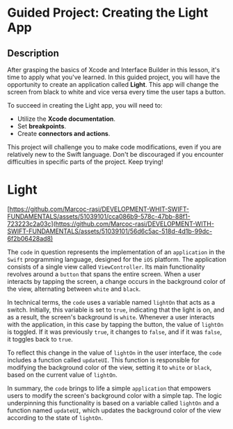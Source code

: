 # Guided Project: Creating the Light App

## Description

After grasping the basics of Xcode and Interface Builder in this lesson, it's time to apply what you've learned. In this guided project, you will have the opportunity to create an application called **Light**. This app will change the screen from black to white and vice versa every time the user taps a button.

To succeed in creating the Light app, you will need to:

- Utilize the **Xcode documentation**.
- Set **breakpoints**.
- Create **connectors and actions**.

This project will challenge you to make code modifications, even if you are relatively new to the Swift language. Don't be discouraged if you encounter difficulties in specific parts of the project. Keep trying!

# Light

[https://github.com/Marcoc-rasi/DEVELOPMENT-WHIT-SWIFT-FUNDAMENTALS/assets/51039101/cca086b9-578c-47bb-88f1-723223c2a03c](https://github.com/Marcoc-rasi/DEVELOPMENT-WITH-SWIFT-FUNDAMENTALS/assets/51039101/56d6c5ac-518d-4d1b-99dc-6f2b06428ad8)

The `code` in question represents the implementation of an `application` in the `Swift` programming language, designed for the `iOS` platform. The application consists of a single view called `ViewController`. Its main functionality revolves around a `button` that spans the entire screen. When a user interacts by tapping the screen, a change occurs in the background color of the view, alternating between `white` and `black`.

In technical terms, the `code` uses a variable named `lightOn` that acts as a switch. Initially, this variable is set to `true`, indicating that the light is on, and as a result, the screen's background is `white`. Whenever a user interacts with the application, in this case by tapping the button, the value of `lightOn` is toggled. If it was previously `true`, it changes to `false`, and if it was `false`, it toggles back to `true`.

To reflect this change in the value of `lightOn` in the user interface, the `code` includes a function called `updateUI`. This function is responsible for modifying the background color of the view, setting it to `white` or `black`, based on the current value of `lightOn`.

In summary, the `code` brings to life a simple `application` that empowers users to modify the screen's background color with a simple tap. The logic underpinning this functionality is based on a variable called `lightOn` and a function named `updateUI`, which updates the background color of the view according to the state of `lightOn`.
